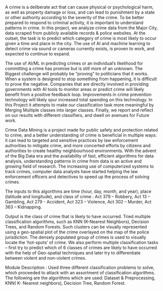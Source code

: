 A crime is a deliberate act that can cause physical or psychological harm, as well as property damage or loss, and can lead to punishment by a state or other authority according to the severity of the crime. To be better prepared to respond to criminal activity, it is important to understand patterns in crime. In this project, we analyze crime data from the Major City, data scraped from publicly available records & police websites. At the outset, the task is to predict which category of crime is most likely to occur given a time and place in the city. The use of AI and machine learning to detect crime via sound or cameras currently exists, is proven to work, and expected to continue to expand.
 
 The use of AI/ML in predicting crimes or an individual’s likelihood for committing a crime has promise but is still more of an unknown. The Biggest challenge will probably be “proving” to politicians that it works. When a system is designed to stop something from happening, it is difficult to prove the negative. Companies that are directly involved in providing governments with AI tools to monitor areas or predict crime will likely benefit from a positive feedback loop. Improvements in crime prevention technology will likely spur increased total spending on this technology. In this Project it attempts to make our classification task more meaningful by Merging Multiple classes into larger classes. Finally, we report and reflect on our results with different classifiers, and dwell on avenues for Future work.
 
 Crime Data Mining is a project made for public safety and protection related to crime, and a better understanding of crime is beneficial in multiple ways: it can lead to targeted and sensitive practices by law enforcement authorities to mitigate crime, and more concerted efforts by citizens and authorities to create healthy neighbourhood environments. With the advent of the Big Data era and the availability of fast, efficient algorithms for data analysis, understanding patterns in crime from data is an active and growing field of research. The increasing use of computerized systems to track crimes, computer data analysts have started helping the law enforcement officers and detectives to speed up the process of solving crimes.

The inputs to this algorithms are time (hour, day, month, and year), place (latitude and longitude), and class of crime :
      Act 379 – Robbery, 
      Act 13 – Gambling, 
      Act 279 - Accident, 
      Act 323 – Violence, 
      Act 302 – Murder, 
      Act 363 – Kidnapping. 

Output is the class of crime that is likely to have occurred. Tried multiple classification algorithms, such as KNN (K-Nearest Neighbors), Decision Trees, and Random Forests. Such clusters can be visually represented using a geo-spatial plot of the crime overlayed on the map of the police jurisdiction. The densely populated group of crimes is used to visually locate the ‘hot-spots’ of crime. We also perform multiple classification tasks – first try to predict which of 6 classes of crimes are likely to have occurred with the help of Geo-spatial techniques and later try to differentiate between violent and non-violent crimes.


Module Description :
 Used three different classification problems to solve, which proceeded to attack with an assortment of classification algorithms. 
The following are the algorithms which are used: 
Dataset & Preprocessing, 
KNN( K- Nearest neighbors), 
Decision Tree, 
 Random Forest.
